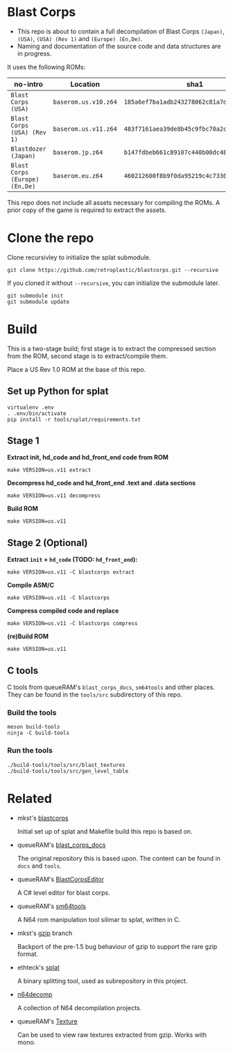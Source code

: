 # Blast Corps

- This repo is about to contain a full decompilation of Blast Corps `(Japan)`, `(USA)`, `(USA) (Rev 1)` and `(Europe) (En,De)`.
- Naming and documentation of the source code and data structures are in progress.

It uses the following ROMs:

| no-intro                       | Location             | sha1                                       |
| ---                            | ---                  | ---                                        |
| `Blast Corps (USA)`            | `baserom.us.v10.z64` | `185a6ef7ba1adb243278062c81a7d4e119bda58c` |
| `Blast Corps (USA) (Rev 1)`    | `baserom.us.v11.z64` | `483f7161aea39de8b45c9fbc70a2c3883c4dea8c` |
| `Blastdozer (Japan)`           | `baserom.jp.z64`     | `b147fdbeb661c89107c440b00dc4810508f58636` |
| `Blast Corps (Europe) (En,De)` | `baserom.eu.z64`     | `460212600f8b9f0da95219c4c7330f2e626d9a7e` |

This repo does not include all assets necessary for compiling the ROMs.
A prior copy of the game is required to extract the assets.

# Clone the repo

Clone recursivley to initialize the splat submodule.

```
git clone https://github.com/retroplastic/blastcorps.git --recursive
```

If you cloned it without `--recursive`, you can initialize the submodule later.

```
git submodule init
git submodule update
```

# Build

This is a two-stage build; first stage is to extract the compressed section from the ROM, second stage is to extract/compile them.

Place a US Rev 1.0 ROM at the base of this repo.

## Set up Python for splat

```
virtualenv .env
. .env/bin/activate
pip install -r tools/splat/requirements.txt
```

## Stage 1

**Extract init, hd_code and hd_front_end code from ROM**
```
make VERSION=us.v11 extract
```
**Decompress hd_code and hd_front_end .text and .data sections**
```
make VERSION=us.v11 decompress
```
**Build ROM**
```
make VERSION=us.v11
```

## Stage 2 (Optional)

**Extract `init` + `hd_code` (TODO: `hd_front_end`):**
```
make VERSION=us.v11 -C blastcorps extract
```
**Compile ASM/C**
```
make VERSION=us.v11 -C blastcorps
```
**Compress compiled code and replace**
```
make VERSION=us.v11 -C blastcorps compress
```
**(re)Build ROM**
```
make VERSION=us.v11
```

## C tools

C tools from queueRAM's `blast_corps_docs`, `sm64tools` and other places.
They can be found in the `tools/src` subdirectory of this repo.

### Build the tools

```
meson build-tools
ninja -C build-tools
```

### Run the tools

```
./build-tools/tools/src/blast_textures
./build-tools/tools/src/gen_level_table
```

# Related

* mkst's [blastcorps](https://github.com/mkst/blastcorps)

  Initial set up of splat and Makefile build this repo is based on.

* queueRAM's [blast_corps_docs](https://github.com/queueRAM/blast_corps_docs)

  The original repository this is based upon. The content can be found in `docs` and `tools`.

* queueRAM's [BlastCorpsEditor](https://github.com/queueRAM/BlastCorpsEditor)

  A C# level editor for blast corps.

* queueRAM's [sm64tools](https://github.com/queueRAM/sm64tools)

  A N64 rom manipulation tool silimar to splat, written in C.

* mkst's [gzip](https://github.com/mkst/gzip) branch

  Backport of the pre-1.5 bug behaviour of gzip to support the rare gzip format.

* ethteck's [splat](https://github.com/ethteck/splat)

  A binary splitting tool, used as subrepository in this project.

* [n64decomp](https://github.com/n64decomp)

  A collection of N64 decompilation projects.

* queueRAM's [Texture](https://github.com/queueRAM/Texture64)

  Can be used to view raw textures extracted from gzip. Works with mono.

